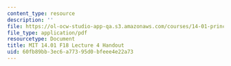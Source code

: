 ```yaml
---
content_type: resource
description: ''
file: https://ol-ocw-studio-app-qa.s3.amazonaws.com/courses/14-01-principles-of-microeconomics-fall-2018/60fb89bb3ec6a77395d0bfeee4e22a73_MIT14_01F18_handout4.pdf
file_type: application/pdf
resourcetype: Document
title: MIT 14.01 F18 Lecture 4 Handout
uid: 60fb89bb-3ec6-a773-95d0-bfeee4e22a73
---
```

